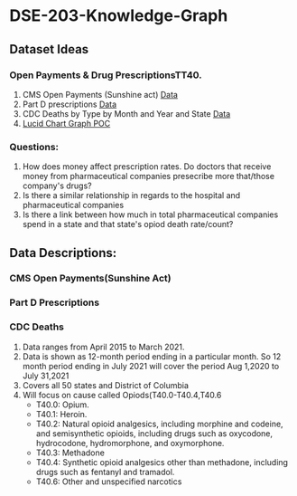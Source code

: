 # DSE-203-Knowledge-Graph

## Dataset Ideas
### Open Payments & Drug PrescriptionsTT40.
1. CMS Open Payments (Sunshine act) [Data](https://openpaymentsdata.cms.gov/datasets?sort=modified)
2. Part D prescriptions [Data](https://data.cms.gov/provider-summary-by-type-of-service/medicare-part-d-prescribers/medicare-part-d-prescribers-by-provider-and-drug/data/2019)
3. CDC Deaths by Type by Month and Year and State [Data](https://data.cdc.gov/NCHS/VSRR-Provisional-Drug-Overdose-Death-Counts/xkb8-kh2a/)
4. [Lucid Chart Graph POC](https://lucid.app/lucidchart/e4d591c7-a579-4043-903f-c08cebcb67b1/edit?viewport_loc=-11%2C-11%2C1571%2C876%2C0_0&invitationId=inv_f837e136-888d-478a-a245-304858e2eff7)

### Questions:
1. How does money affect prescription rates. Do doctors that receive money from pharmaceutical companies presecribe more that/those company's drugs?
2. Is there a similar relationship in regards to the hospital and pharmaceutical companies
3. Is there a link between how much in total pharmaceutical companies spend in a state and that state's opiod death rate/count?

## Data Descriptions:

### CMS Open Payments(Sunshine Act)


### Part D Prescriptions


### CDC Deaths
1. Data ranges from April 2015 to March 2021.
2. Data is shown as 12-month period ending in a particular month. So 12 month period ending in July 2021 will cover the period Aug 1,2020 to July 31,2021
3. Covers all 50 states and District of Columbia
4. Will focus on cause called Opiods(T40.0-T40.4,T40.6
   - T40.0: Opium.
   - T40.1: Heroin.
   - T40.2: Natural opioid analgesics, including morphine and codeine, and semisynthetic opioids, including drugs such as oxycodone, hydrocodone, hydromorphone, and oxymorphone.
   - T40.3: Methadone
   - T40.4: Synthetic opioid analgesics other than methadone, including drugs such as fentanyl and tramadol.
   - T40.6: Other and unspecified narcotics
